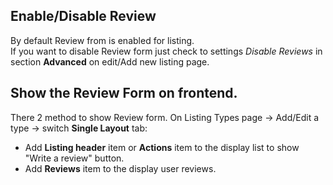 ## Enable/Disable Review
By default Review from is enabled for listing.  
If you want to disable Review form just check to settings _Disable Reviews_ in section **Advanced** on edit/Add new listing page.

## Show the Review Form on frontend.
There 2 method to show Review form.
On Listing Types page -> Add/Edit a type -> switch **Single Layout** tab: 
- Add **Listing header** item or **Actions** item to the display list to show "Write a review" button.
- Add **Reviews** item to the display user reviews.


